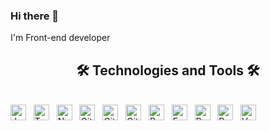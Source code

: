 ### Hi there 👋
I'm Front-end developer

<h2 align="center">🛠 Technologies and Tools 🛠</h2>
<br>
<!-- https://simpleicons.org/ -->
<span><img src="https://img.shields.io/badge/JavaScript-282C34?logo=javascript&logoColor=F7DF1E" alt="JavaScript logo" title="JavaScript" height="25" /></span>
&nbsp;
<span><img src="https://img.shields.io/badge/Typescript-282C34?logo=typescript&logoColor=3178C6" alt="Typescript logo" title="Typescript" height="25" /></span>
&nbsp;
<span><img src="https://img.shields.io/badge/NodeJs-282C34?logo=nodedotjs&logoColor=339933" alt="Node JS logo" title="Node Js" height="25" /></span>
&nbsp;
<span><img src="https://img.shields.io/badge/Git-282C34?logo=git&logoColor=F05032" alt="Git logo" title="Git" height="25" /></span>
&nbsp;
<span><img src="https://img.shields.io/badge/GitHub-282C34?logo=github&logoColor=FFFFFF" alt="Github logo" title="Github" height="25" /></span>
&nbsp;
<span><img src="https://img.shields.io/badge/GitLab-282C34?logo=gitlab&logoColor=FC6D26" alt="GitLab logo" title="GitLab" height="25" /></span>
&nbsp;
<span><img src="https://img.shields.io/badge/Redux-282C34?logo=redux&logoColor=764ABC" alt="Redux logo" title="Redux" height="25" /></span>
&nbsp;
<span><img src="https://img.shields.io/badge/Express-282C34?logo=express&logoColor=FFFFFF" alt="Express logo" title="Express" height="25" /></span>
&nbsp;
<span><img src="https://img.shields.io/badge/React-282C34?logo=react&logoColor=5fd5f4" alt="React logo" title="React" height="25" /></span>
&nbsp;
<span><img src="https://img.shields.io/badge/React-282C34?logo=vue&logoColor=5fd5f4" alt="React logo" title="React" height="25" /></span>
&nbsp;
<span><img src="https://img.shields.io/badge/Vue-282C34?logo=vue&logoColor=FFFFFF" alt="Vue logo" title="Vue" height="25" /></span>
&nbsp;
